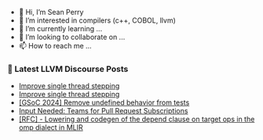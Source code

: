 - 👋 Hi, I’m Sean Perry
- 👀 I’m interested in compilers (c++, COBOL, llvm)
- 🌱 I’m currently learning ...
- 💞️ I’m looking to collaborate on ...
- 📫 How to reach me ...

<!---
s66perry/s66perry is a ✨ special ✨ repository because its `README.md` (this file) appears on your GitHub profile.
You can click the Preview link to take a look at your changes.
--->
### 📕 Latest LLVM Discourse Posts

<!-- DISCOURSE-LLVM:START -->
- [Improve single thread stepping](https://discourse.llvm.org/t/improve-single-thread-stepping/74599#post_15)
- [Improve single thread stepping](https://discourse.llvm.org/t/improve-single-thread-stepping/74599#post_14)
- [[GSoC 2024] Remove undefined behavior from tests](https://discourse.llvm.org/t/gsoc-2024-remove-undefined-behavior-from-tests/77236?page=2#post_26)
- [Input Needed: Teams for Pull Request Subscriptions](https://discourse.llvm.org/t/input-needed-teams-for-pull-request-subscriptions/73116?page=5#post_98)
- [[RFC] - Lowering and codegen of the depend clause on target ops in the omp dialect in MLIR](https://discourse.llvm.org/t/rfc-lowering-and-codegen-of-the-depend-clause-on-target-ops-in-the-omp-dialect-in-mlir/78471#post_6)
<!-- DISCOURSE-LLVM:END -->
